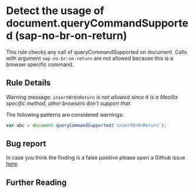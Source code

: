 # Detect the usage of document.queryCommandSupported (sap-no-br-on-return)

This rule checks any call of queryCommandSupported on document. Calls with argument `sap-no-br-on-return` are not allowed because this is a browser specific command.

## Rule Details

Warning message: _`insertBrOnReturn` is not allowed since it is a Mozilla specific method, other browsers don't support that._

The following patterns are considered warnings:

```js
var abc = document.queryCommandSupported('insertBrOnReturn');
```

## Bug report

In case you think the finding is a false positive please open a Github issue [here](https://github.com/SAP/open-ux-tools/issues).

## Further Reading


